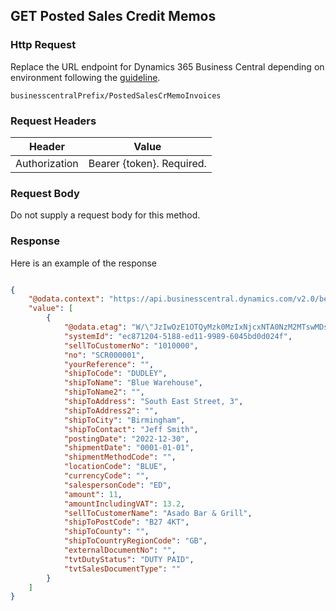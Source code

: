 ## GET Posted Sales Credit Memos

### Http Request

Replace the URL endpoint for Dynamics 365 Business Central depending on environment following the [guideline](#endpoints-businesscentralPrefix-structure).

~~~ api
businesscentralPrefix/PostedSalesCrMemoInvoices
~~~

### Request Headers

Header | Value |
--- | --- |
Authorization | Bearer {token}. Required.|

### Request Body

Do not supply a request body for this method.

### Response

Here is an example of the response

```json

{
    "@odata.context": "https://api.businesscentral.dynamics.com/v2.0/bevicasaas.onmicrosoft.com/tvt_develop/api/tvisiontech/webbevica/v2.0/$metadata#companies(9ce13e1a-9f86-ed11-9989-6045bd0d0c6b)/PostedSalesCrMemoInvoices",
    "value": [
        {
            "@odata.etag": "W/\"JzIwOzE1OTQyMzk0MzIxNjcxNTA0NzM2MTswMDsn\"",
            "systemId": "ec871204-5188-ed11-9989-6045bd0d024f",
            "sellToCustomerNo": "1010000",
            "no": "SCR000001",
            "yourReference": "",
            "shipToCode": "DUDLEY",
            "shipToName": "Blue Warehouse",
            "shipToName2": "",
            "shipToAddress": "South East Street, 3",
            "shipToAddress2": "",
            "shipToCity": "Birmingham",
            "shipToContact": "Jeff Smith",
            "postingDate": "2022-12-30",
            "shipmentDate": "0001-01-01",
            "shipmentMethodCode": "",
            "locationCode": "BLUE",
            "currencyCode": "",
            "salespersonCode": "ED",
            "amount": 11,
            "amountIncludingVAT": 13.2,
            "sellToCustomerName": "Asado Bar & Grill",
            "shipToPostCode": "B27 4KT",
            "shipToCounty": "",
            "shipToCountryRegionCode": "GB",
            "externalDocumentNo": "",
            "tvtDutyStatus": "DUTY PAID",
            "tvtSalesDocumentType": ""
        }
    ]
}
